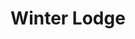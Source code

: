 ---
layout: product
product_id: 1419074404414
id: 1419074404414
title: Winter Lodge
body_html: >-
  <p>Taken on Mt. Seymour in March of 2017.</p>

  <p>During our work snowshoe trip, we passed this beautiful cabin at the top of the mountain. It was blue hour after the sun had set during a big snowstorm it was like we were surrounded by this ambient environment light.</p>

  <p> </p>
vendor: Connell McCarthy
product_type: Posters, Prints, & Visual Artwork
created_at: 2018-08-22T20:00:34-04:00
handle: winter-lodge
updated_at: 2024-09-11T13:21:32-04:00
published_at: 2018-08-22T19:38:24-04:00
template_suffix: ""
published_scope: global
tags: Batch 01, cabin, Print, snow, winter
status: active
admin_graphql_api_id: gid://shopify/Product/1419074404414
variants:
  - product_id: 1419074404414
    id: 39577262456894
    title: 8x10” / Full Colour
    price: "35.00"
    position: 1
    inventory_policy: continue
    compare_at_price: null
    option1: 8x10”
    option2: Full Colour
    option3: null
    created_at: 2021-09-01T15:52:15-04:00
    updated_at: 2023-10-27T20:29:37-04:00
    taxable: true
    barcode: ""
    fulfillment_service: manual
    grams: 208
    inventory_management: shopify
    requires_shipping: true
    sku: CM-PP-B1-20-XXS-FC
    weight: 0.208
    weight_unit: kg
    inventory_item_id: 41671703101502
    inventory_quantity: 100
    old_inventory_quantity: 100
    admin_graphql_api_id: gid://shopify/ProductVariant/39577262456894
    image_id: 6198890823742
  - product_id: 1419074404414
    id: 39577262489662
    title: 8x10” / Black & White
    price: "35.00"
    position: 2
    inventory_policy: continue
    compare_at_price: null
    option1: 8x10”
    option2: Black & White
    option3: null
    created_at: 2021-09-01T15:52:15-04:00
    updated_at: 2023-10-27T20:29:37-04:00
    taxable: true
    barcode: ""
    fulfillment_service: manual
    grams: 208
    inventory_management: shopify
    requires_shipping: true
    sku: CM-PP-B1-20-XXS-BW
    weight: 0.208
    weight_unit: kg
    inventory_item_id: 41671703134270
    inventory_quantity: 100
    old_inventory_quantity: 100
    admin_graphql_api_id: gid://shopify/ProductVariant/39577262489662
    image_id: 6198890790974
  - product_id: 1419074404414
    id: 39577262522430
    title: 8.5x11” / Full Colour
    price: "35.00"
    position: 3
    inventory_policy: continue
    compare_at_price: null
    option1: 8.5x11”
    option2: Full Colour
    option3: null
    created_at: 2021-09-01T15:52:15-04:00
    updated_at: 2023-10-27T20:29:37-04:00
    taxable: true
    barcode: ""
    fulfillment_service: manual
    grams: 208
    inventory_management: shopify
    requires_shipping: true
    sku: CM-PP-B1-20-XS-FC
    weight: 0.208
    weight_unit: kg
    inventory_item_id: 41671703167038
    inventory_quantity: 100
    old_inventory_quantity: 100
    admin_graphql_api_id: gid://shopify/ProductVariant/39577262522430
    image_id: 6198890823742
  - product_id: 1419074404414
    id: 39577262555198
    title: 8.5x11” / Black & White
    price: "35.00"
    position: 4
    inventory_policy: continue
    compare_at_price: null
    option1: 8.5x11”
    option2: Black & White
    option3: null
    created_at: 2021-09-01T15:52:15-04:00
    updated_at: 2023-10-27T20:29:37-04:00
    taxable: true
    barcode: ""
    fulfillment_service: manual
    grams: 208
    inventory_management: shopify
    requires_shipping: true
    sku: CM-PP-B1-20-XS-BW
    weight: 0.208
    weight_unit: kg
    inventory_item_id: 41671703199806
    inventory_quantity: 100
    old_inventory_quantity: 100
    admin_graphql_api_id: gid://shopify/ProductVariant/39577262555198
    image_id: 6198890790974
  - product_id: 1419074404414
    id: 39577262587966
    title: 13x19” / Full Colour
    price: "40.00"
    position: 5
    inventory_policy: continue
    compare_at_price: null
    option1: 13x19”
    option2: Full Colour
    option3: null
    created_at: 2021-09-01T15:52:15-04:00
    updated_at: 2023-10-27T20:29:37-04:00
    taxable: true
    barcode: ""
    fulfillment_service: manual
    grams: 208
    inventory_management: shopify
    requires_shipping: true
    sku: CM-PP-B1-20-S-FC
    weight: 0.208
    weight_unit: kg
    inventory_item_id: 41671703232574
    inventory_quantity: 100
    old_inventory_quantity: 100
    admin_graphql_api_id: gid://shopify/ProductVariant/39577262587966
    image_id: 6198890823742
  - product_id: 1419074404414
    id: 39577262620734
    title: 13x19” / Black & White
    price: "40.00"
    position: 6
    inventory_policy: continue
    compare_at_price: null
    option1: 13x19”
    option2: Black & White
    option3: null
    created_at: 2021-09-01T15:52:15-04:00
    updated_at: 2023-10-27T20:29:37-04:00
    taxable: true
    barcode: ""
    fulfillment_service: manual
    grams: 208
    inventory_management: shopify
    requires_shipping: true
    sku: CM-PP-B1-20-S-BW
    weight: 0.208
    weight_unit: kg
    inventory_item_id: 41671703265342
    inventory_quantity: 100
    old_inventory_quantity: 100
    admin_graphql_api_id: gid://shopify/ProductVariant/39577262620734
    image_id: 6198890790974
  - product_id: 1419074404414
    id: 39577262653502
    title: 16x20” / Full Colour
    price: "50.00"
    position: 7
    inventory_policy: continue
    compare_at_price: null
    option1: 16x20”
    option2: Full Colour
    option3: null
    created_at: 2021-09-01T15:52:15-04:00
    updated_at: 2023-10-27T20:29:37-04:00
    taxable: true
    barcode: ""
    fulfillment_service: manual
    grams: 208
    inventory_management: shopify
    requires_shipping: true
    sku: CM-PP-B1-20-M-FC
    weight: 0.208
    weight_unit: kg
    inventory_item_id: 41671703298110
    inventory_quantity: 100
    old_inventory_quantity: 100
    admin_graphql_api_id: gid://shopify/ProductVariant/39577262653502
    image_id: 6198890823742
  - product_id: 1419074404414
    id: 39577262686270
    title: 16x20” / Black & White
    price: "50.00"
    position: 8
    inventory_policy: continue
    compare_at_price: null
    option1: 16x20”
    option2: Black & White
    option3: null
    created_at: 2021-09-01T15:52:15-04:00
    updated_at: 2023-10-27T20:29:37-04:00
    taxable: true
    barcode: ""
    fulfillment_service: manual
    grams: 208
    inventory_management: shopify
    requires_shipping: true
    sku: CM-PP-B1-20-M-BW
    weight: 0.208
    weight_unit: kg
    inventory_item_id: 41671703330878
    inventory_quantity: 100
    old_inventory_quantity: 100
    admin_graphql_api_id: gid://shopify/ProductVariant/39577262686270
    image_id: 6198890790974
  - product_id: 1419074404414
    id: 39577262719038
    title: 20x24” / Full Colour
    price: "60.00"
    position: 9
    inventory_policy: continue
    compare_at_price: null
    option1: 20x24”
    option2: Full Colour
    option3: null
    created_at: 2021-09-01T15:52:15-04:00
    updated_at: 2023-10-27T20:29:37-04:00
    taxable: true
    barcode: ""
    fulfillment_service: manual
    grams: 208
    inventory_management: shopify
    requires_shipping: true
    sku: CM-PP-B1-20-L-FC
    weight: 0.208
    weight_unit: kg
    inventory_item_id: 41671703363646
    inventory_quantity: 100
    old_inventory_quantity: 100
    admin_graphql_api_id: gid://shopify/ProductVariant/39577262719038
    image_id: 6198890823742
  - product_id: 1419074404414
    id: 39577262751806
    title: 20x24” / Black & White
    price: "60.00"
    position: 10
    inventory_policy: continue
    compare_at_price: null
    option1: 20x24”
    option2: Black & White
    option3: null
    created_at: 2021-09-01T15:52:15-04:00
    updated_at: 2023-10-27T20:29:37-04:00
    taxable: true
    barcode: ""
    fulfillment_service: manual
    grams: 208
    inventory_management: shopify
    requires_shipping: true
    sku: CM-PP-B1-20-L-BW
    weight: 0.208
    weight_unit: kg
    inventory_item_id: 41671703396414
    inventory_quantity: 100
    old_inventory_quantity: 100
    admin_graphql_api_id: gid://shopify/ProductVariant/39577262751806
    image_id: 6198890790974
  - product_id: 1419074404414
    id: 39577262784574
    title: 20x30” / Full Colour
    price: "70.00"
    position: 11
    inventory_policy: continue
    compare_at_price: null
    option1: 20x30”
    option2: Full Colour
    option3: null
    created_at: 2021-09-01T15:52:15-04:00
    updated_at: 2023-10-27T20:29:37-04:00
    taxable: true
    barcode: ""
    fulfillment_service: manual
    grams: 208
    inventory_management: shopify
    requires_shipping: true
    sku: CM-PP-B1-20-XL-FC
    weight: 0.208
    weight_unit: kg
    inventory_item_id: 41671703429182
    inventory_quantity: 100
    old_inventory_quantity: 100
    admin_graphql_api_id: gid://shopify/ProductVariant/39577262784574
    image_id: 6198890823742
  - product_id: 1419074404414
    id: 39577262817342
    title: 20x30” / Black & White
    price: "70.00"
    position: 12
    inventory_policy: continue
    compare_at_price: null
    option1: 20x30”
    option2: Black & White
    option3: null
    created_at: 2021-09-01T15:52:15-04:00
    updated_at: 2023-10-27T20:29:37-04:00
    taxable: true
    barcode: ""
    fulfillment_service: manual
    grams: 208
    inventory_management: shopify
    requires_shipping: true
    sku: CM-PP-B1-20-XL-BW
    weight: 0.208
    weight_unit: kg
    inventory_item_id: 41671703461950
    inventory_quantity: 100
    old_inventory_quantity: 100
    admin_graphql_api_id: gid://shopify/ProductVariant/39577262817342
    image_id: 6198890790974
  - product_id: 1419074404414
    id: 39577262850110
    title: 24x36” / Full Colour
    price: "90.00"
    position: 13
    inventory_policy: continue
    compare_at_price: null
    option1: 24x36”
    option2: Full Colour
    option3: null
    created_at: 2021-09-01T15:52:15-04:00
    updated_at: 2023-10-27T20:29:37-04:00
    taxable: true
    barcode: ""
    fulfillment_service: manual
    grams: 208
    inventory_management: shopify
    requires_shipping: true
    sku: CM-PP-B1-20-XXL-FC
    weight: 0.208
    weight_unit: kg
    inventory_item_id: 41671703494718
    inventory_quantity: 100
    old_inventory_quantity: 100
    admin_graphql_api_id: gid://shopify/ProductVariant/39577262850110
    image_id: 6198890823742
  - product_id: 1419074404414
    id: 39577262882878
    title: 24x36” / Black & White
    price: "90.00"
    position: 14
    inventory_policy: continue
    compare_at_price: null
    option1: 24x36”
    option2: Black & White
    option3: null
    created_at: 2021-09-01T15:52:15-04:00
    updated_at: 2023-10-27T20:29:37-04:00
    taxable: true
    barcode: ""
    fulfillment_service: manual
    grams: 208
    inventory_management: shopify
    requires_shipping: true
    sku: CM-PP-B1-20-XXL-BW
    weight: 0.208
    weight_unit: kg
    inventory_item_id: 41671703527486
    inventory_quantity: 100
    old_inventory_quantity: 100
    admin_graphql_api_id: gid://shopify/ProductVariant/39577262882878
    image_id: 6198890790974
  - product_id: 1419074404414
    id: 39577262915646
    title: 30x40” / Full Colour
    price: "100.00"
    position: 15
    inventory_policy: continue
    compare_at_price: null
    option1: 30x40”
    option2: Full Colour
    option3: null
    created_at: 2021-09-01T15:52:15-04:00
    updated_at: 2023-10-27T20:29:37-04:00
    taxable: true
    barcode: ""
    fulfillment_service: manual
    grams: 208
    inventory_management: shopify
    requires_shipping: true
    sku: CM-PP-B1-20-XXXL-FC
    weight: 0.208
    weight_unit: kg
    inventory_item_id: 41671703560254
    inventory_quantity: 100
    old_inventory_quantity: 100
    admin_graphql_api_id: gid://shopify/ProductVariant/39577262915646
    image_id: 6198890823742
  - product_id: 1419074404414
    id: 39577262948414
    title: 30x40” / Black & White
    price: "100.00"
    position: 16
    inventory_policy: continue
    compare_at_price: null
    option1: 30x40”
    option2: Black & White
    option3: null
    created_at: 2021-09-01T15:52:15-04:00
    updated_at: 2023-10-27T20:29:37-04:00
    taxable: true
    barcode: ""
    fulfillment_service: manual
    grams: 208
    inventory_management: shopify
    requires_shipping: true
    sku: CM-PP-B1-20-XXXL-BW
    weight: 0.208
    weight_unit: kg
    inventory_item_id: 41671703593022
    inventory_quantity: 100
    old_inventory_quantity: 100
    admin_graphql_api_id: gid://shopify/ProductVariant/39577262948414
    image_id: 6198890790974
options:
  - product_id: 1419074404414
    id: 1948216688702
    name: Size
    position: 1
    values:
      - 8x10”
      - 8.5x11”
      - 13x19”
      - 16x20”
      - 20x24”
      - 20x30”
      - 24x36”
      - 30x40”
  - product_id: 1419074404414
    id: 8590094172222
    name: Color
    position: 2
    values:
      - Full Colour
      - Black & White
images:
  - id: 6198890823742
    alt: null
    position: 1
    product_id: 1419074404414
    created_at: 2019-03-04T20:02:07-05:00
    updated_at: 2019-10-20T18:44:16-04:00
    admin_graphql_api_id: gid://shopify/ProductImage/6198890823742
    width: 1000
    height: 1500
    src: https://cdn.shopify.com/s/files/1/1624/2355/products/CM---Winter-Lodge-_Product-Mockup-2019.jpg?v=1571611456
    variant_ids:
      - 39577262456894
      - 39577262522430
      - 39577262587966
      - 39577262653502
      - 39577262719038
      - 39577262784574
      - 39577262850110
      - 39577262915646
  - id: 6198890790974
    alt: null
    position: 2
    product_id: 1419074404414
    created_at: 2019-03-04T20:02:06-05:00
    updated_at: 2019-10-20T18:44:16-04:00
    admin_graphql_api_id: gid://shopify/ProductImage/6198890790974
    width: 1000
    height: 1500
    src: https://cdn.shopify.com/s/files/1/1624/2355/products/CM---Winter-Lodge-_Product-Mockup-2019_-B_W.jpg?v=1571611456
    variant_ids:
      - 39577262489662
      - 39577262555198
      - 39577262620734
      - 39577262686270
      - 39577262751806
      - 39577262817342
      - 39577262882878
      - 39577262948414
  - id: 28230489079870
    alt: null
    position: 3
    product_id: 1419074404414
    created_at: 2021-05-04T21:43:13-04:00
    updated_at: 2021-05-04T21:43:13-04:00
    admin_graphql_api_id: gid://shopify/ProductImage/28230489079870
    width: 2000
    height: 1800
    src: https://cdn.shopify.com/s/files/1/1624/2355/products/PAR_02_0001_e7551ee2-1590-4579-adb3-7185625cac76.png?v=1620178993
    variant_ids: []
  - id: 29846629580862
    alt: null
    position: 4
    product_id: 1419074404414
    created_at: 2022-11-23T20:06:44-05:00
    updated_at: 2022-11-23T20:06:45-05:00
    admin_graphql_api_id: gid://shopify/ProductImage/29846629580862
    width: 1826
    height: 1210
    src: https://cdn.shopify.com/s/files/1/1624/2355/products/WinterLodge.jpg?v=1669252005
    variant_ids: []
image:
  id: 6198890823742
  alt: null
  position: 1
  product_id: 1419074404414
  created_at: 2019-03-04T20:02:07-05:00
  updated_at: 2019-10-20T18:44:16-04:00
  admin_graphql_api_id: gid://shopify/ProductImage/6198890823742
  width: 1000
  height: 1500
  src: https://cdn.shopify.com/s/files/1/1624/2355/products/CM---Winter-Lodge-_Product-Mockup-2019.jpg?v=1571611456
  variant_ids:
    - 39577262456894
    - 39577262522430
    - 39577262587966
    - 39577262653502
    - 39577262719038
    - 39577262784574
    - 39577262850110
    - 39577262915646

---